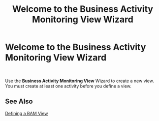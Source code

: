﻿---
title: Welcome to the Business Activity Monitoring View Wizard
TOCTitle: Welcome to the Business Activity Monitoring View Wizard
ms:assetid: 52cc02f6-2d64-48fa-9053-4e8db1dc3148
ms:mtpsurl: https://msdn.microsoft.com/en-us/library/Aa560170(v=BTS.80)
ms:contentKeyID: 51528064
ms.date: 08/30/2017
mtps_version: v=BTS.80
f1_keywords:
- bts06.bam.workbook.viewwizard.welcome
---

# Welcome to the Business Activity Monitoring View Wizard

 

Use the **Business Activity Monitoring View** Wizard to create a new view. You must create at least one activity before you define a view.

## See Also

[Defining a BAM View](https://msdn.microsoft.com/library/aa577906\(v=bts.80\))

